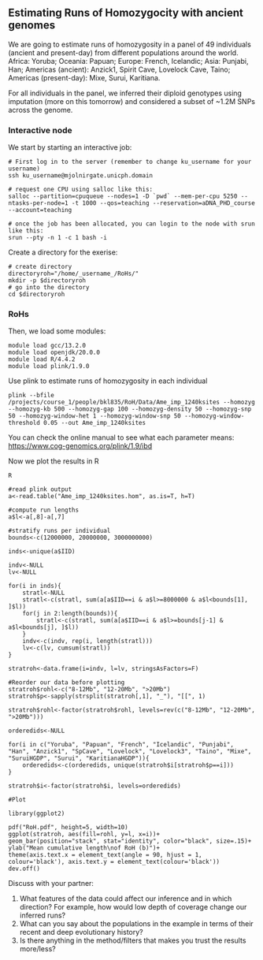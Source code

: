 ## Estimating Runs of Homozygocity with ancient genomes

We are going to estimate runs of homozygosity in a panel of 49 individuals (ancient and present-day) from different populations around the world. Africa: Yoruba; Oceania: Papuan; Europe: French, Icelandic; Asia: Punjabi, Han; Americas (ancient): Anzick1, Spirit Cave, Lovelock Cave, Taino; Americas (present-day): Mixe, Surui, Karitiana. 

For all individuals in the panel, we inferred their diploid genotypes using imputation (more on this tomorrow) and considered a subset of ~1.2M SNPs across the genome. 

### Interactive node 
We start by starting an interactive job:

```{bash, eval = FALSE}
# First log in to the server (remember to change ku_username for your username)
ssh ku_username@mjolnirgate.unicph.domain

# request one CPU using salloc like this:
salloc --partition=cpuqueue --nodes=1 -D `pwd` --mem-per-cpu 5250 --ntasks-per-node=1 -t 1000 --qos=teaching --reservation=aDNA_PHD_course --account=teaching

# once the job has been allocated, you can login to the node with srun like this:
srun --pty -n 1 -c 1 bash -i
```

Create a directory for the exerise:

```{bash, eval = FALSE}
# create directory
directoryroh="/home/_username_/RoHs/"
mkdir -p $directoryroh
# go into the directory
cd $directoryroh
```

### RoHs

Then, we load some modules:

```{bash, eval = FALSE}
module load gcc/13.2.0
module load openjdk/20.0.0
module load R/4.4.2
module load plink/1.9.0
```

Use plink to estimate runs of homozygosity in each individual

```{bash, eval = FALSE}
plink --bfile /projects/course_1/people/bkl835/RoH/Data/Ame_imp_1240ksites --homozyg --homozyg-kb 500 --homozyg-gap 100 --homozyg-density 50 --homozyg-snp 50 --homozyg-window-het 1 --homozyg-window-snp 50 --homozyg-window-threshold 0.05 --out Ame_imp_1240ksites
```

You can check the online manual to see what each parameter means: https://www.cog-genomics.org/plink/1.9/ibd

Now we plot the results in R

```{bash, eval = FALSE}
R

#read plink output
a<-read.table("Ame_imp_1240ksites.hom", as.is=T, h=T)

#compute run lengths
a$l<-a[,8]-a[,7]

#stratify runs per individual
bounds<-c(12000000, 20000000, 3000000000)

inds<-unique(a$IID)

indv<-NULL
lv<-NULL

for(i in inds){
	stratl<-NULL
	stratl<-c(stratl, sum(a[a$IID==i & a$l>=8000000 & a$l<bounds[1], ]$l))
	for(j in 2:length(bounds)){
		stratl<-c(stratl, sum(a[a$IID==i & a$l>=bounds[j-1] & a$l<bounds[j], ]$l))
	}
	indv<-c(indv, rep(i, length(stratl)))
	lv<-c(lv, cumsum(stratl))
}

stratroh<-data.frame(i=indv, l=lv, stringsAsFactors=F)

#Reorder our data before plotting
stratroh$rohl<-c("8-12Mb", "12-20Mb", ">20Mb")
stratroh$p<-sapply(strsplit(stratroh[,1], "_"), "[[", 1)

stratroh$rohl<-factor(stratroh$rohl, levels=rev(c("8-12Mb", "12-20Mb", ">20Mb")))

orderedids<-NULL

for(i in c("Yoruba", "Papuan", "French", "Icelandic", "Punjabi", "Han", "Anzick1", "SpCave", "Lovelock", "Lovelock3", "Taino", "Mixe", "SuruiHGDP", "Surui", "KaritianaHGDP")){
	orderedids<-c(orderedids, unique(stratroh$i[stratroh$p==i]))
}

stratroh$i<-factor(stratroh$i, levels=orderedids)

#Plot

library(ggplot2)

pdf("RoH.pdf", height=5, width=10)
ggplot(stratroh, aes(fill=rohl, y=l, x=i))+
geom_bar(position="stack", stat="identity", color="black", size=.15)+
ylab("Mean cumulative length\nof RoH (b)")+
theme(axis.text.x = element_text(angle = 90, hjust = 1, colour='black'), axis.text.y = element_text(colour='black'))
dev.off()
```


Discuss with your partner:

1. What features of the data could affect our inference and in which direction? For example, how would low depth of coverage change our inferred runs? 
2. What can you say about the populations in the example in terms of their recent and deep evolutionary history?
3. Is there anything in the method/filters that makes you trust the results more/less?




















